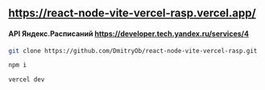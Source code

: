 ## https://react-node-vite-vercel-rasp.vercel.app/
#### API Яндекс.Расписаний https://developer.tech.yandex.ru/services/4
```sh
git clone https://github.com/DmitryOb/react-node-vite-vercel-rasp.git
```
```sh
npm i
```
```sh
vercel dev
```
